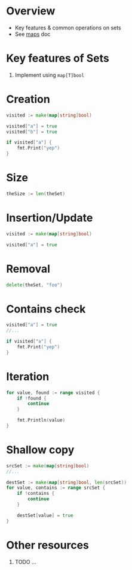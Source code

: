 # Overview
- Key features & common operations on sets
- See [maps](./collections.maps.md) doc


# Key features of Sets
1. Implement using `map[T]bool`


# Creation
```go
visited := make(map[string]bool)

visited["a"] = true
visited["b"] = true

if visited["a"] {
    fmt.Print("yep")
}
```


# Size
```go
theSize := len(theSet)
```


# Insertion/Update
```go
visited := make(map[string]bool)

visited["a"] = true
```

# Removal
```go
delete(theSet, "foo")
```


# Contains check
```go
visited["a"] = true
//...

if visited["a"] {
    fmt.Print("yep")
}
```


# Iteration
```go
for value, found := range visited {
    if !found {
        continue
    }

    fmt.Println(value)
}
```


# Shallow copy
```go
srcSet := make(map[string]bool)
//...

destSet := make(map[string]bool, len(srcSet))
for value, contains := range srcSet {
    if !contains {
        continue
    }

    destSet[value] = true
}
```


# Other resources
1. TODO ...
